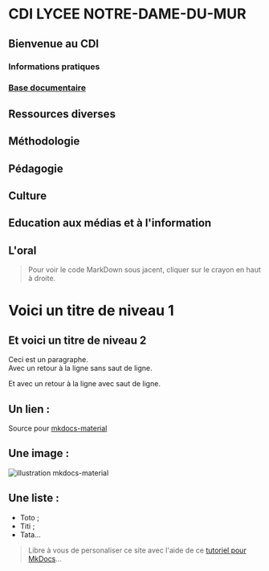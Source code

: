 

# CDI LYCEE NOTRE-DAME-DU-MUR

## Bienvenue au CDI
### Informations pratiques
### [Base documentaire](https://ecmorlaix.basecdi.fr/pmb/opac_css/)
## Ressources diverses
## Méthodologie
## Pédagogie
## Culture
## Education aux médias et à l'information
## L'oral




> Pour voir le code MarkDown sous jacent, cliquer sur le crayon en haut à droite.

# Voici un titre de niveau 1
## Et voici un titre de niveau 2
Ceci est un paragraphe.  
Avec un retour à la ligne sans saut de ligne.

Et avec un retour à la ligne avec saut de ligne.

## Un lien :
Source pour [mkdocs-material](https://squidfunk.github.io/mkdocs-material/)

## Une image :
![illustration mkdocs-material](https://squidfunk.github.io/mkdocs-material/assets/images/illustration.png)

## Une liste :
- Toto ;
- Titi ;
- Tata...

> Libre à vous de personaliser ce site avec l'aide de ce [tutoriel pour MkDocs](https://github.com/ericECmorlaix/adn-Tutoriel_site_web)...
